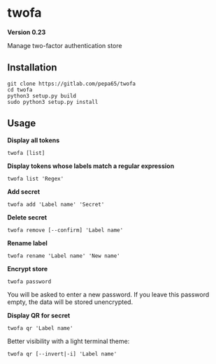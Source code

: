 # twofa
**Version 0.23**

Manage two-factor authentication store

## Installation

    git clone https://gitlab.com/pepa65/twofa
    cd twofa
    python3 setup.py build
    sudo python3 setup.py install

## Usage

**Display all tokens**

    twofa [list]

**Display tokens whose labels match a regular expression**

    twofa list 'Regex'

**Add secret**

    twofa add 'Label name' 'Secret'

**Delete secret**

    twofa remove [--confirm] 'Label name'

**Rename label**

    twofa rename 'Label name' 'New name'

**Encrypt store**

    twofa password

You will be asked to enter a new password. If you leave this password empty, the data will be stored unencrypted.

**Display QR for secret**

    twofa qr 'Label name'

Better visibility with a light terminal theme:

    twofa qr [--invert|-i] 'Label name'

